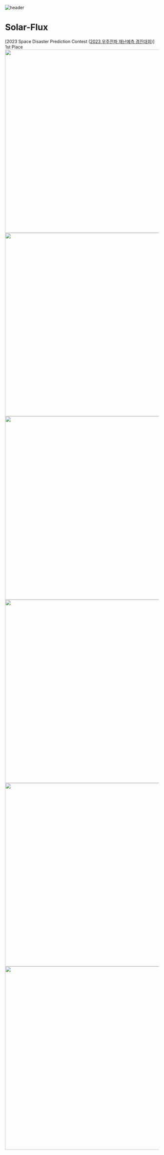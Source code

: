 ![header](https://capsule-render.vercel.app/api?type=venom&color=auto&height=200&section=header&text=2023%20Space%20Disaster%20Prediction%20Contest&fontSize=35)

# Solar-Flux
[2023 Space Disaster Prediction Contest ([2023 우주전파 재난예측 경진대회](https://spaceweather.rra.go.kr/aicontest/main.do))] 1st Place
<img src="https://github.com/teamROBI/Solar-Flux/image/problem overview.png?raw=true" width="600px">  
<img src="https://github.com/teamROBI/Solar-Flux/image/data analysis.png?raw=true" width="600px">  
<img src="https://github.com/teamROBI/Solar-Flux/image/model structure.png?raw=true" width="600px"> 
<img src="https://github.com/teamROBI/Solar-Flux/image/result.png?raw=true" width="600px">  
<img src="https://github.com/teamROBI/Solar-Flux/image/result2.png?raw=true" width="600px">  
<img src="https://github.com/teamROBI/Solar-Flux/image/trining result.png?raw=true" width="600px">  

